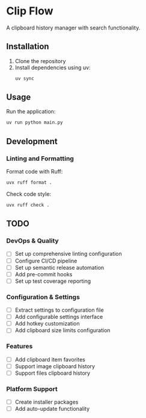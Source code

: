 # Clip Flow

A clipboard history manager with search functionality.

## Installation

1. Clone the repository
2. Install dependencies using uv:
   ```bash
   uv sync
   ```

## Usage

Run the application:
```bash
uv run python main.py
```

## Development

### Linting and Formatting

Format code with Ruff:
```bash
uvx ruff format .
```

Check code style:
```bash
uvx ruff check .
```

## TODO

### DevOps & Quality
- [ ] Set up comprehensive linting configuration
- [ ] Configure CI/CD pipeline
- [ ] Set up semantic release automation
- [ ] Add pre-commit hooks
- [ ] Set up test coverage reporting

### Configuration & Settings
- [ ] Extract settings to configuration file
- [ ] Add configurable settings interface
- [ ] Add hotkey customization
- [ ] Add clipboard size limits configuration

### Features
- [ ] Add clipboard item favorites
- [ ] Support image clipboard history
- [ ] Support files clipboard history

### Platform Support
- [ ] Create installer packages
- [ ] Add auto-update functionality